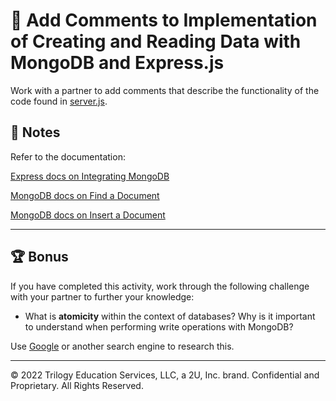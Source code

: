 # 📐 Add Comments to Implementation of Creating and Reading Data with MongoDB and Express.js

Work with a partner to add comments that describe the functionality of the code found in [server.js](Unsolved/server.js).

## 📝 Notes

  Refer to the documentation:

  [Express docs on Integrating MongoDB](https://expressjs.com/en/guide/database-integration.html#mongodb)

  [MongoDB docs on Find a Document](https://docs.mongodb.com/manual/reference/method/db.collection.find/)

  [MongoDB docs on Insert a Document](https://docs.mongodb.com/manual/tutorial/insert-documents/)

---

## 🏆 Bonus

If you have completed this activity, work through the following challenge with your partner to further your knowledge:

* What is **atomicity** within the context of databases? Why is it important to understand when performing write operations with MongoDB?

Use [Google](https://www.google.com) or another search engine to research this.

---
© 2022 Trilogy Education Services, LLC, a 2U, Inc. brand. Confidential and Proprietary. All Rights Reserved.
